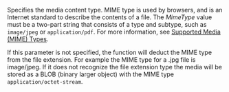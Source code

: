 Specifies the media content type. MIME type is used by browsers, and is an Internet standard to describe the contents of a file. The *MimeType* value must be a two-part string that consists of a type and subtype, such as `image/jpeg` or `application/pdf`. For more information, see [Supported Media (MIME) Types](../Working-With-Media-on-Records.md#SupportedMediaTypes). 

If this parameter is not specified, the function will deduct the MIME type from the file extension. For example the MIME type for a .jpg file is image/jpeg. If it does not recognize the file extension type the media will be stored as a BLOB (binary larger object) with the MIME type `application/octet-stream`.

